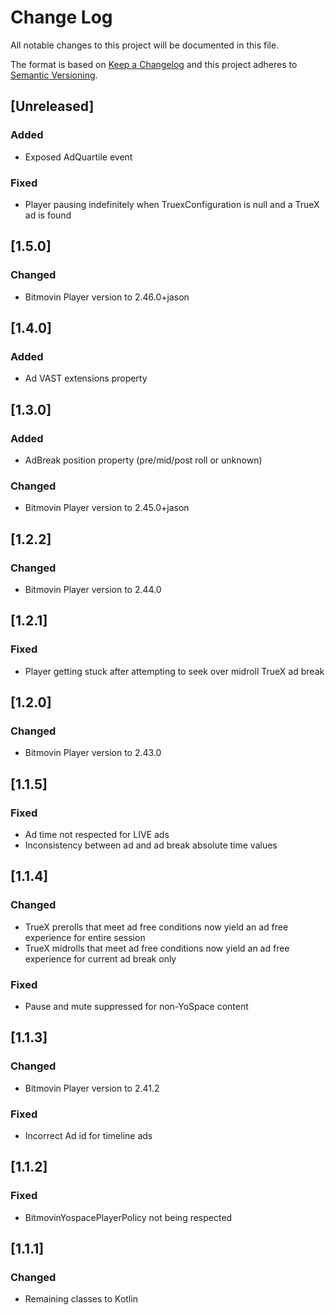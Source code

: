 # Change Log
All notable changes to this project will be documented in this file.

The format is based on [Keep a Changelog](http://keepachangelog.com/)
and this project adheres to [Semantic Versioning](http://semver.org/).

## [Unreleased]

### Added
- Exposed AdQuartile event

### Fixed
- Player pausing indefinitely when TruexConfiguration is null and a TrueX ad is found

## [1.5.0]

### Changed
- Bitmovin Player version to 2.46.0+jason

## [1.4.0]

### Added
- Ad VAST extensions property

## [1.3.0]

### Added
- AdBreak position property (pre/mid/post roll or unknown)

### Changed
- Bitmovin Player version to 2.45.0+jason

## [1.2.2]

### Changed
- Bitmovin Player version to 2.44.0

## [1.2.1]

### Fixed
- Player getting stuck after attempting to seek over midroll TrueX ad break

## [1.2.0]

### Changed
- Bitmovin Player version to 2.43.0

## [1.1.5]

### Fixed
- Ad time not respected for LIVE ads
- Inconsistency between ad and ad break absolute time values

## [1.1.4]

### Changed
- TrueX prerolls that meet ad free conditions now yield an ad free experience for entire session
- TrueX midrolls that meet ad free conditions now yield an ad free experience for current ad break only

### Fixed
- Pause and mute suppressed for non-YoSpace content

## [1.1.3]

### Changed
- Bitmovin Player version to 2.41.2

### Fixed
- Incorrect Ad id for timeline ads

## [1.1.2]

### Fixed
- BitmovinYospacePlayerPolicy not being respected

## [1.1.1]

### Changed
- Remaining classes to Kotlin

